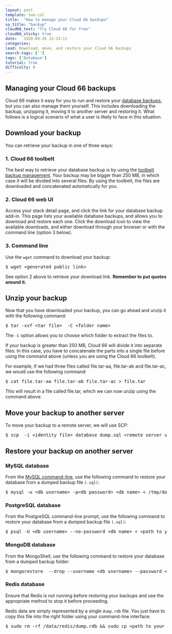 ```yaml
---
layout: post
template: two-col
title:  "How to manage your Cloud 66 backups"
so_title: "backup"
cloud66_text: "Try Cloud 66 for free"
cloud66_sticky: true
date:   1920-09-26 15:33:13
categories: 
lead: Download, move, and restore your Cloud 66 backups
search-tags: ['']
tags: ['Database']
tutorial: true
difficulty: 0
---
```


## Managing your Cloud 66 backups
Cloud 66 makes it easy for you to run and restore your [database backups](http://help.cloud66.com/stack-add-ins/database-backups), but you can also manage them yourself. This includes downloading the backup, unzipping it, moving it to another server and restoring it. What follows is a logical scenario of what a user is likely to face in this situation.

## Download your backup
You can retrieve your backup in one of three ways:

### 1. Cloud 66 toolbelt
The best way to retrieve your database backup is by using the [toolbelt backup management](http://help.cloud66.com/toolbelt/toolbelt-backup-management). Your backup may be bigger than 250 MB, in which case it will be divided into several files. By using the toolbelt, the files are downloaded and concatenated automatically for you.

### 2. Cloud 66 web UI
Access your stack detail page, and click the link for your database backup add-in. This page lists your available database backups, and allows you to download and restore each one. Click the download icon to view the available downloads, and either download through your browser or with the command line (option 3 below).

### 3. Command line
Use the `wget` command to download your backup:

<pre class="prettyprint">
$ wget &#60;generated_public_link&#62;
</pre>

See option 2 above to retrieve your download link. <b>Remember to put quotes around it.</b>

## Unzip your backup
Now that you have downloaded your backup, you can go ahead and unzip it with the following command:

<pre class="prettyprint">
$ tar -xvf &#60;tar_file&#62;  -C &#60;folder_name&#62;
</pre>

The `-C` option allows you to choose which folder to extract the files to.

If your backup is greater than 250 MB, Cloud 66 will divide it into separate files. In this case, you have to concatenate the parts into a single file before using the command above (unless you are using the Cloud 66 toolbelt).

For example, if we had three files called
file.tar-aa, file.tar-ab and file.tar-ac, we would use the following command: 

<pre class="prettyprint">
$ cat file.tar-aa file.tar-ab file.tar-ac &#62; file.tar
</pre>

This will result in a file called file.tar, which we can now unzip using the command above.

## Move your backup to another server
To move your backup to a remote server, we will use SCP:

<pre class="prettyprint">
$ scp  -i &#60;identity_file&#62; database_dump.sql &#60;remote_server_user&#62;@&#60;remote_server_address&#62;:/tmp
</pre>

## Restore your backup on another server

### MySQL database

From the [MySQL command-line](http://dev.mysql.com/doc/refman/5.5/en/mysql.html), use the following command to restore your database from a dumped backup file `(.sql)`:

<pre class="prettyprint">
$ mysql -u &#60;db_username&#62; -p&#60;db_password&#62; &#60;db_name&#62; &#60; /tmp/database_dump.sql
</pre>


### PostgreSQL database

From the PostgreSQL command-line prompt, use the following command to restore your database from a dumped backup file `(.sql)`:

<pre class="prettyprint">
$ psql -U &#60;db_username&#62; --no-password &#60;db_name&#62; &#60; &#60;path_to_your_backup_file(.sql)&#62;
</pre>

### MongoDB database

From the MongoShell, use the following command to restore your database from a dumped backup folder:

<pre class="prettyprint">
$ mongorestore  --drop --username &#60;db_username&#62; --password &#60;db_password&#62; --db &#60;db_name&#62; &#60;path_to_your_backup_folder(dump)&#62;
</pre>

### Redis database
Ensure that Redis is not running before restoring your backups and use the appropriate method to stop it before proceeding.

Redis data are simply represented by a single `dump.rdb` file. You just have to copy this file into the right folder using your command-line interface:

<pre class="prettyprint">
$ sudo rm -rf /data/redis/dump.rdb && sudo cp &#60;path_to_your_backup_file(.rdb)&#62; /data/redis/dump.rdb
</pre>